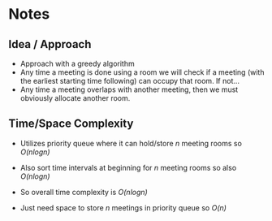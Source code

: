# Notes

## Idea / Approach
* Approach with a greedy algorithm
* Any time a meeting is done using a room we will check if a meeting (with the earliest starting time following) can occupy that room. If not...
* Any time a meeting overlaps with another meeting, then we must obviously allocate another room.  

## Time/Space Complexity
* Utilizes priority queue where it can hold/store *n* meeting rooms so *O(nlogn)*
* Also sort time intervals at beginning for *n* meeting rooms so also *O(nlogn)*
* So overall time complexity is *O(nlogn)*

* Just need space to store *n* meetings in priority queue so *O(n)*
